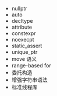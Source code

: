 - nullptr
- auto
- decltype
- attribute
- constexpr
- noexecpt
- static_assert
- unique_ptr
- move 语义
- range-based for
- 委托构造
- 增强字符串语法
- 标准线程库
